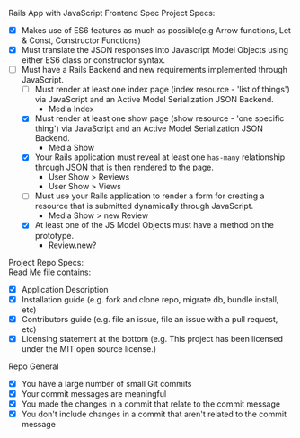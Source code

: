 ﻿Rails App with JavaScript Frontend Spec
Project Specs:
* [x] Makes use of ES6 features as much as possible(e.g Arrow functions, Let & Const, Constructor Functions)
* [x] Must translate the JSON responses into Javascript Model Objects using either ES6 class or constructor syntax. 
* [ ] Must have a Rails Backend and new requirements implemented through JavaScript.
  * [ ] Must render at least one index page (index resource - 'list of things') via JavaScript and an Active Model Serialization JSON Backend.
    - Media Index
  * [x] Must render at least one show page (show resource - 'one specific thing') via JavaScript and an Active Model Serialization JSON Backend.
    - Media Show
  * [x] Your Rails application must reveal at least one `has-many` relationship through JSON that is then rendered to the page.
    - User Show > Reviews
    - User Show > Views
  * [ ] Must use your Rails application to render a form for creating a resource that is submitted dynamically through JavaScript.
    - Media Show > new Review
  * [x] At least one of the JS Model Objects must have a method on the prototype.
    - Review.new?
    
Project Repo Specs:  
Read Me file contains:
* [x] Application Description
* [x] Installation guide (e.g. fork and clone repo, migrate db, bundle install, etc)
* [x] Contributors guide (e.g. file an issue, file an issue with a pull request, etc)
* [x] Licensing statement at the bottom (e.g. This project has been licensed under the MIT open source license.)

Repo General
* [x] You have a large number of small Git commits
* [x] Your commit messages are meaningful
* [x] You made the changes in a commit that relate to the commit message
* [x] You don't include changes in a commit that aren't related to the commit message